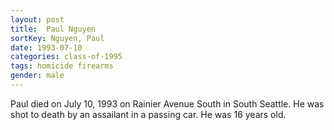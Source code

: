 ```yaml
---
layout: post
title:  Paul Nguyen
sortKey: Nguyen, Paul
date: 1993-07-10
categories: class-of-1995
tags: homicide firearms
gender: male
---
```

Paul died on July 10, 1993 on Rainier Avenue South in South Seattle. He was shot to death by an assailant in a passing car. He was 16 years old.
